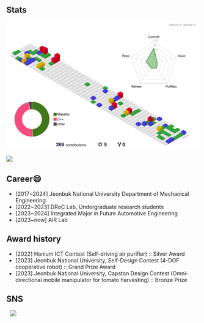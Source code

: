 ## Stats
<!--![Hyounjun's GitHub stats](https://github-readme-stats.vercel.app/api?username=hyounjun-oh&show_icons=true&theme=blueberry)-->
![](./profile-3d-contrib/profile-gitblock.svg)

<a href="https://github.com/devxb/gitanimals">
    <img src = "https://render.gitanimals.org/farms/hyounjun-oh"/>
</a>

## Career😄

- [2017~2024] Jeonbuk National University Department of Mechanical Engineering
- [2022~2023] DRoC Lab, Undergraduate research students
- [2023~2024] Integrated Major in Future Automotive Engineering
- [2023~now]  AIR Lab

## Award history

- [2022] Hanium ICT Contest (Self-driving air purifier) :: Silver Award
- [2023] Jeonbuk National University, Self-Design Contest (4-DOF cooperative robot) :: Grand Prize Award
- [2023] Jeonbuk National University, Capston Design Contest (Omni-directional mobile manipulator for tomato harvesting) :: Bronze Prize



## SNS
<a href="https://www.instagram.com/5oohj/">
    <img 
        src="http://img.shields.io/badge/-222222?style=flat&logo=instagram&link=https://www.instagram.com/5oohj/"
        style="height : auto; margin-left : 10px; margin-right : 10px;"/>
</a>
<!--

**Hyounjun-Oh/hyounjun-oh** is a ✨ _special_ ✨ repository because its `README.md` (this file) appears on your GitHub profile.

Here are some ideas to get you started:

- 🔭 I’m currently working on ...
- 🌱 I’m currently learning ...
- 👯 I’m looking to collaborate on ...
- 🤔 I’m looking for help with ...
- 💬 Ask me about ...
- 📫 How to reach me: ...
- 😄 Pronouns: ...
- ⚡ Fun fact: ...
-->
